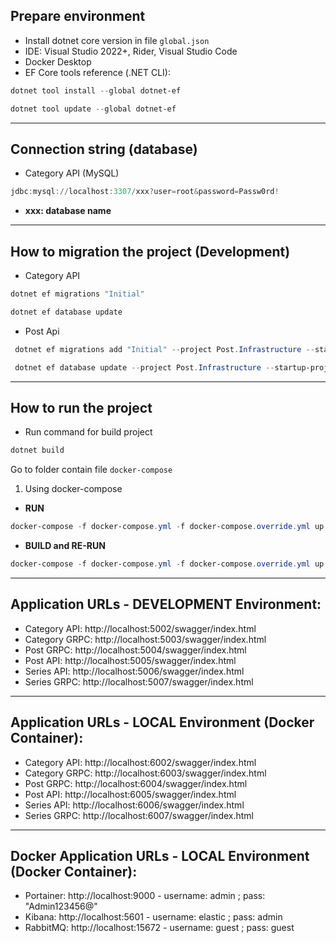 ## Prepare environment

* Install dotnet core version in file `global.json`
* IDE: Visual Studio 2022+, Rider, Visual Studio Code
* Docker Desktop
* EF Core tools reference (.NET CLI):

```Powershell
dotnet tool install --global dotnet-ef
```

```Powershell
dotnet tool update --global dotnet-ef
```

---

## Connection string (database)

- Category API (MySQL)

```Powershell
jdbc:mysql://localhost:3307/xxx?user=root&password=Passw0rd!
```
- **xxx: database name**
---

## How to migration the project (Development)

- Category API

```Powershell
dotnet ef migrations "Initial"
```

```Powershell
dotnet ef database update
```

- Post Api

```Powershell
 dotnet ef migrations add "Initial" --project Post.Infrastructure --startup-project Post.Api
```

```Powershell
 dotnet ef database update --project Post.Infrastructure --startup-project Post.Api
```

---

## How to run the project

- Run command for build project

```Powershell
dotnet build
```

Go to folder contain file `docker-compose`

1. Using docker-compose

- **RUN**

```Powershell (Only run)
docker-compose -f docker-compose.yml -f docker-compose.override.yml up -d --remove-orphans
```

- **BUILD and RE-RUN**

```Powershell (Build and run)
docker-compose -f docker-compose.yml -f docker-compose.override.yml up -d --build --remove-orphans
```

---

## Application URLs - DEVELOPMENT Environment:

- Category API: http://localhost:5002/swagger/index.html
- Category GRPC: http://localhost:5003/swagger/index.html
- Post GRPC: http://localhost:5004/swagger/index.html
- Post API: http://localhost:5005/swagger/index.html
- Series API: http://localhost:5006/swagger/index.html
- Series GRPC: http://localhost:5007/swagger/index.html
---

## Application URLs - LOCAL Environment (Docker Container):

- Category API: http://localhost:6002/swagger/index.html
- Category GRPC: http://localhost:6003/swagger/index.html
- Post GRPC: http://localhost:6004/swagger/index.html
- Post API: http://localhost:6005/swagger/index.html
- Series API: http://localhost:6006/swagger/index.html
- Series GRPC: http://localhost:6007/swagger/index.html
---

## Docker Application URLs - LOCAL Environment (Docker Container):

- Portainer: http://localhost:9000 - username: admin ; pass: "Admin123456@"
- Kibana: http://localhost:5601 - username: elastic ; pass: admin
- RabbitMQ: http://localhost:15672 - username: guest ; pass: guest
